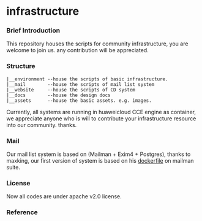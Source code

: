 # infrastructure

### Brief Introduction

This repository houses the scripts for community infrastructure, you are welcome to join us. any contribution will be appreciated.

### Structure
```
|__environment --house the scripts of basic infrastructure. 
|__mail        --house the scripts of mail list system
|__website     --house the scripts of CD system
|__docs        --house the design docs
|__assets      --house the basic assets. e.g. images.
```


Currently, all systems are running in huaweicloud CCE engine as container, we appreciate anyone who is will to contribute your infrastructure resource into our community. thanks.

### Mail

Our mail list system is based on (Mailman + Exim4 + Postgres), thanks to maxking, our first version of system
is based on his [dockerfile](https://github.com/maxking/docker-mailman) on mailman suite. 

### License

Now all codes are under apache v2.0 license.

### Reference
